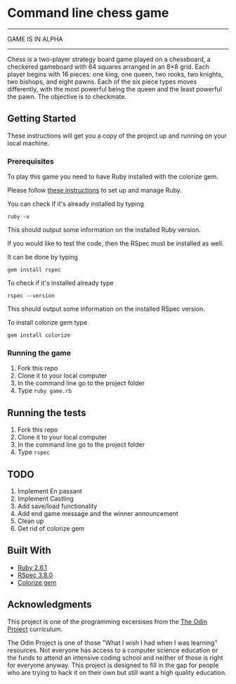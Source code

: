# Command line chess game

******************
GAME IS IN ALPHA
******************

Chess is a two-player strategy board game played on a chessboard, a checkered gameboard with 64 squares arranged in an 8×8 grid.
Each player begins with 16 pieces: one king, one queen, two rooks, two knights, two bishops, and eight pawns. Each of the six piece types moves differently, with the most powerful being the queen and the least powerful the pawn. The objective is to checkmate.

## Getting Started

These instructions will get you a copy of the project up and running on your local machine.

### Prerequisites

To play this game you need to have Ruby installed with the colorize gem.

Please follow [these instructions](https://www.ruby-lang.org/en/documentation/installation/) to set up and manage Ruby.

You can check if it's already installed by typing

```
ruby -v
```
This should output some information on the installed Ruby version.

If you would like to test the code, then the RSpec must be installed as well.

It can be done by typing
```
gem install rspec
```

To check if it's installed already type

```
rspec --version
```
This should output some information on the installed RSpec version.

To install colorize gem type

```
gem install colorize
```

### Running the game

  1. Fork this repo
  2. Clone it to your local computer
  3. In the command line go to the project folder
  4. Type `ruby game.rb`

## Running the tests

  1. Fork this repo
  2. Clone it to your local computer
  3. In the command line go to the project folder
  4. Type `rspec`

## TODO
  1. Implement En passant
  2. Implement Castling
  3. Add save/load functionality
  4. Add end game message and the winner announcement
  5. Clean up
  6. Get rid of colorize gem

## Built With

* [Ruby 2.6.1](https://www.ruby-lang.org)
* [RSpec 3.8.0](https://rspec.info/)
* [Colorize gem](https://github.com/fazibear/colorize)

## Acknowledgments

This project is one of the programming excersises from the [The Odin Project](https://www.theodinproject.com/) curriculum. 

The Odin Project is one of those "What I wish I had when I was learning" resources. Not everyone has access to a computer science education or the funds to attend an intensive coding school and neither of those is right for everyone anyway. This project is designed to fill in the gap for people who are trying to hack it on their own but still want a high quality education. 